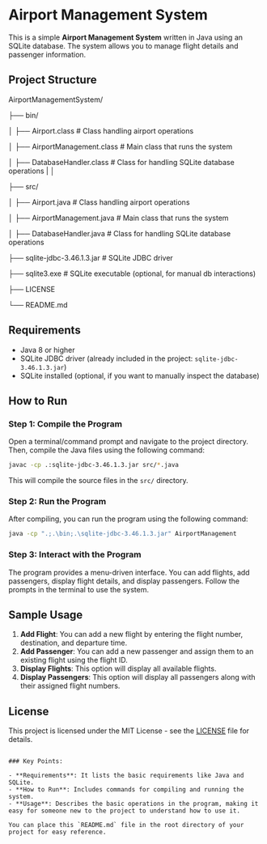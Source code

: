 # Airport Management System

This is a simple **Airport Management System** written in Java using an SQLite database. The system allows you to manage flight details and passenger information.



## Project Structure

AirportManagementSystem/

├── bin/

│   ├── Airport.class                # Class handling airport operations

│   ├── AirportManagement.class       # Main class that runs the system

│   ├── DatabaseHandler.class         # Class for handling SQLite database operations
|
│

├── src/

│   ├── Airport.java                # Class handling airport operations

│   ├── AirportManagement.java       # Main class that runs the system

│   ├── DatabaseHandler.java         # Class for handling SQLite database operations

├── sqlite-jdbc-3.46.1.3.jar         # SQLite JDBC driver

├── sqlite3.exe                      # SQLite executable (optional, for manual db interactions)

├── LICENSE

└── README.md

## Requirements

- Java 8 or higher
- SQLite JDBC driver (already included in the project: `sqlite-jdbc-3.46.1.3.jar`)
- SQLite installed (optional, if you want to manually inspect the database)

## How to Run

### Step 1: Compile the Program

Open a terminal/command prompt and navigate to the project directory. Then, compile the Java files using the following command:

```bash
javac -cp .:sqlite-jdbc-3.46.1.3.jar src/*.java
```

This will compile the source files in the `src/` directory.

### Step 2: Run the Program

After compiling, you can run the program using the following command:

```bash
java -cp ".;.\bin;.\sqlite-jdbc-3.46.1.3.jar" AirportManagement
```

### Step 3: Interact with the Program

The program provides a menu-driven interface. You can add flights, add passengers, display flight details, and display passengers. Follow the prompts in the terminal to use the system.

## Sample Usage

1. **Add Flight**: You can add a new flight by entering the flight number, destination, and departure time.
2. **Add Passenger**: You can add a new passenger and assign them to an existing flight using the flight ID.
3. **Display Flights**: This option will display all available flights.
4. **Display Passengers**: This option will display all passengers along with their assigned flight numbers.

## License

This project is licensed under the MIT License - see the [LICENSE](LICENSE) file for details.

```

### Key Points:

- **Requirements**: It lists the basic requirements like Java and SQLite.
- **How to Run**: Includes commands for compiling and running the system.
- **Usage**: Describes the basic operations in the program, making it easy for someone new to the project to understand how to use it.

You can place this `README.md` file in the root directory of your project for easy reference.
```
